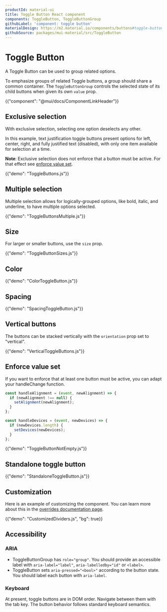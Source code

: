 ```yaml
---
productId: material-ui
title: Toggle Button React component
components: ToggleButton, ToggleButtonGroup
githubLabel: 'component: toggle button'
materialDesign: https://m2.material.io/components/buttons#toggle-button
githubSource: packages/mui-material/src/ToggleButton
---
```


# Toggle Button

<p class="description">A Toggle Button can be used to group related options.</p>

To emphasize groups of related Toggle buttons,
a group should share a common container.
The `ToggleButtonGroup` controls the selected state of its child buttons when given its own `value` prop.

{{"component": "@mui/docs/ComponentLinkHeader"}}

## Exclusive selection

With exclusive selection, selecting one option deselects any other.

In this example, text justification toggle buttons present options for left, center, right, and fully justified text (disabled), with only one item available for selection at a time.

**Note**: Exclusive selection does not enforce that a button must be active. For that effect see [enforce value set](#enforce-value-set).

{{"demo": "ToggleButtons.js"}}

## Multiple selection

Multiple selection allows for logically-grouped options, like bold, italic, and underline, to have multiple options selected.

{{"demo": "ToggleButtonsMultiple.js"}}

## Size

For larger or smaller buttons, use the `size` prop.

{{"demo": "ToggleButtonSizes.js"}}

## Color

{{"demo": "ColorToggleButton.js"}}

## Spacing

{{"demo": "SpacingToggleButton.js"}}

## Vertical buttons

The buttons can be stacked vertically with the `orientation` prop set to "vertical".

{{"demo": "VerticalToggleButtons.js"}}

## Enforce value set

If you want to enforce that at least one button must be active, you can adapt your handleChange function.

```jsx
const handleAlignment = (event, newAlignment) => {
  if (newAlignment !== null) {
    setAlignment(newAlignment);
  }
};

const handleDevices = (event, newDevices) => {
  if (newDevices.length) {
    setDevices(newDevices);
  }
};
```

{{"demo": "ToggleButtonNotEmpty.js"}}

## Standalone toggle button

{{"demo": "StandaloneToggleButton.js"}}

## Customization

Here is an example of customizing the component.
You can learn more about this in the [overrides documentation page](/material-ui/customization/how-to-customize/).

{{"demo": "CustomizedDividers.js", "bg": true}}

## Accessibility

### ARIA

- ToggleButtonGroup has `role="group"`. You should provide an accessible label with `aria-label="label"`, `aria-labelledby="id"` or `<label>`.
- ToggleButton sets `aria-pressed="<bool>"` according to the button state. You should label each button with `aria-label`.

### Keyboard

At present, toggle buttons are in DOM order. Navigate between them with the tab key. The button behavior follows standard keyboard semantics.
